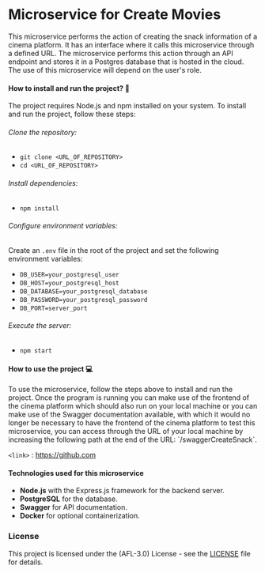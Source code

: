 # Microservice for Create Movies

<p>
This microservice performs the action of creating the snack information of a cinema platform. It has an interface where it calls this microservice through a defined URL. The microservice performs this action through an API endpoint and stores it in a Postgres database that is hosted in the cloud. The use of this microservice will depend on the user's role.
</p>


#### How to install and run the project? :wrench:
The project requires Node.js and npm installed on your system. To install and run the project, follow these steps:

###### Clone the repository:

- `git clone <URL_OF_REPOSITORY>`
- `cd <URL_OF_REPOSITORY> `

###### Install dependencies:

- `npm install`

###### Configure environment variables:
Create an `.env` file in the root of the project and set the following environment variables:

- `DB_USER=your_postgresql_user`
- `DB_HOST=your_postgresql_host`
- `DB_DATABASE=your_postgresql_database`
- `DB_PASSWORD=your_postgresql_password`
- `DB_PORT=server_port`


###### Execute the server:
- `npm start`

#### How to use the project :computer:
<p>
To use the microservice, follow the steps above to install and run the project. Once the program is running you can make use of the frontend of the cinema platform which should also run on your local machine or you can make use of the Swagger documentation available, with which it would no longer be necessary to have the frontend of the cinema platform to test this microservice, you can access through the URL of your local machine by increasing the following path at the end of the URL: `/swaggerCreateSnack`.
</p>


`<link>` : <https://github.com>

#### Technologies used for this microservice
- **Node.js** with the Express.js framework for the backend server.
- **PostgreSQL** for the database.
- **Swagger** for API documentation.
- **Docker** for optional containerization.


###  License  
This project is licensed under the (AFL-3.0) License - see the [LICENSE](https://opensource.org/license/afl-3-0-php) file for details.
